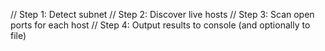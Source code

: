 // Step 1: Detect subnet
// Step 2: Discover live hosts
// Step 3: Scan open ports for each host
// Step 4: Output results to console (and optionally to file)